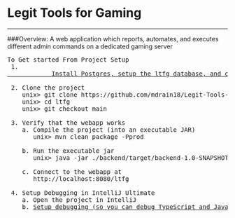 # Legit Tools for Gaming
----------------------------------------------

###Overview:
A web application which reports, automates, and executes different admin commands on a dedicated gaming server

<pre>
To Get started From Project Setup
 1. <a href="https://github.com/mdrain18/ltfg/blob/main/how-to/InitializeDatabase">
            Install Postgres, setup the ltfg database, and create the ltfg_user account</a>

 2. Clone the project
    unix> git clone https://github.com/mdrain18/Legit-Tools-for-Gaming.git ltfg
    unix> cd ltfg
    unix> git checkout main

 3. Verify that the webapp works
    a. Compile the project (into an executable JAR)
       unix> mvn clean package -Pprod

    b. Run the executable jar
       unix> java -jar ./backend/target/backend-1.0-SNAPSHOT-exec.jar

    c. Connect to the webapp at
       http://localhost:8080/ltfg
 
 4. Setup Debugging in IntelliJ Ultimate
    a. Open the project in IntelliJ
    b. <a href="https://github.com/mdrain18/ltfg/blob/main/how-to/SetupDebug">Setup debugging (so you can debug TypeScript and Java code)</a>

</pre>